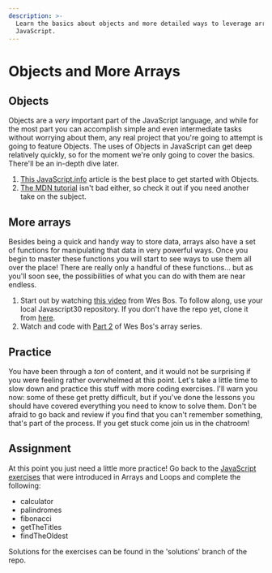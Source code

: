 ```yaml
---
description: >-
  Learn the basics about objects and more detailed ways to leverage arrays in
  JavaScript.
---
```


# Objects and More Arrays

## Objects

Objects are a _very_ important part of the JavaScript language, and while for the most part you can accomplish simple and even intermediate tasks without worrying about them, any real project that you're going to attempt is going to feature Objects. The uses of Objects in JavaScript can get deep relatively quickly, so for the moment we're only going to cover the basics. There'll be an in-depth dive later.

1. [This JavaScript.info](http://javascript.info/object) article is the best place to get started with Objects.
2. [The MDN tutorial](https://developer.mozilla.org/en-US/docs/Learn/JavaScript/Objects/Basics) isn't bad either, so check it out if you need another take on the subject.

## More arrays

Besides being a quick and handy way to store data, arrays also have a set of functions for manipulating that data in very powerful ways. Once you begin to master these functions you will start to see ways to use them all over the place! There are really only a handful of these functions... but as you'll soon see, the possibilities of what you can do with them are near endless.

1. Start out by watching [this video](https://www.youtube.com/watch?v=HB1ZC7czKRs) from Wes Bos.  To follow along, use your local Javascript30 repository. If you don't have the repo yet, clone it from [here](https://github.com/wesbos/JavaScript30).
2. Watch and code with [Part 2](https://www.youtube.com/watch?v=QNmRfyNg1lw) of Wes Bos's array series.

## Practice

You have been through a _ton_ of content, and it would not be surprising if you were feeling rather overwhelmed at this point. Let's take a little time to slow down and practice this stuff with more coding exercises. I'll warn you now: some of these get pretty difficult, but if you've done the lessons you should have covered everything you need to know to solve them. Don't be afraid to go back and review if you find that you can't remember something, that's part of the process. If you get stuck come join us in the chatroom!

## Assignment

At this point you just need a little more practice! Go back to the [JavaScript exercises](https://github.com/TheOdinProject/javascript-exercises) that were introduced in Arrays and Loops and complete the following:

* calculator
* palindromes
* fibonacci
* getTheTitles
* findTheOldest

Solutions for the exercises can be found in the 'solutions' branch of the repo.

